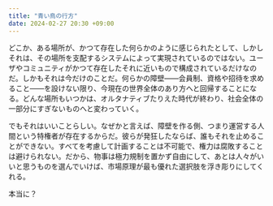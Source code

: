 ```yaml
---
title: "青い鳥の行方"
date: 2024-02-27 20:30 +09:00
---
```


どこか、ある場所が、かつて存在した何らかのように感じられたとして、しかしそれは、その場所を支配するシステムによって実現されているのではない。ユーザやコミュニティがかつて存在したそれに近いもので構成されているだけなのだ。しかもそれは今だけのことだ。何らかの障壁――会員制、資格や招待を求めること――を設けない限り、今現在の世界全体のあり方へと回帰することになる。どんな場所もいつかは、オルタナティブたりえた時代が終わり、社会全体の一部分にすぎないものへと変わっていく。

でもそれはいいことらしい。なぜかと言えば、障壁を作る側、つまり運営する人間という特権者が存在するからだ。彼らが発狂したならば、誰もそれを止めることができない。すべてを考慮して計画することは不可能で、権力は腐敗することは避けられない。だから、物事は極力規制を置かず自由にして、あとは人々がいいと思うものを選んでいけば、市場原理が最も優れた選択肢を浮き彫りにしてくれる。

本当に？
